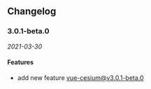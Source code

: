 ## Changelog

### 3.0.1-beta.0

*2021-03-30*
#### Features
- add new feature vue-cesium@v3.0.1-beta.0
